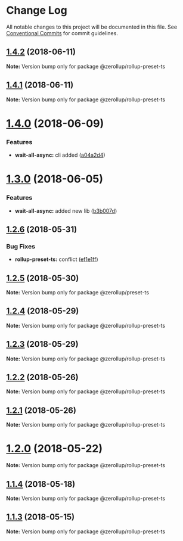 # Change Log

All notable changes to this project will be documented in this file.
See [Conventional Commits](https://conventionalcommits.org) for commit guidelines.

<a name="1.4.2"></a>
## [1.4.2](https://github.com/zerkalica/zerollup/compare/v1.4.1...v1.4.2) (2018-06-11)




**Note:** Version bump only for package @zerollup/rollup-preset-ts

<a name="1.4.1"></a>
## [1.4.1](https://github.com/zerkalica/zerollup/compare/v1.4.0...v1.4.1) (2018-06-11)




**Note:** Version bump only for package @zerollup/rollup-preset-ts

<a name="1.4.0"></a>
# [1.4.0](https://github.com/zerkalica/zerollup/compare/v1.3.7...v1.4.0) (2018-06-09)


### Features

* **wait-all-async:** cli added ([a04a2d4](https://github.com/zerkalica/zerollup/commit/a04a2d4))




<a name="1.3.0"></a>
# [1.3.0](https://github.com/zerkalica/zerollup/compare/v1.2.6...v1.3.0) (2018-06-05)


### Features

* **wait-all-async:** added new lib ([b3b007d](https://github.com/zerkalica/zerollup/commit/b3b007d))




<a name="1.2.6"></a>
## [1.2.6](https://github.com/zerkalica/zerollup/compare/v1.2.5...v1.2.6) (2018-05-31)


### Bug Fixes

* **rollup-preset-ts:** conflict ([ef1e1ff](https://github.com/zerkalica/zerollup/commit/ef1e1ff))




<a name="1.2.5"></a>
## [1.2.5](https://github.com/zerkalica/zerollup/compare/v1.2.4...v1.2.5) (2018-05-30)




**Note:** Version bump only for package @zerollup/preset-ts

<a name="1.2.4"></a>
## [1.2.4](https://github.com/zerkalica/zerollup/compare/v1.2.3...v1.2.4) (2018-05-29)




**Note:** Version bump only for package @zerollup/rollup-preset-ts

<a name="1.2.3"></a>
## [1.2.3](https://github.com/zerkalica/zerollup/compare/v1.2.2...v1.2.3) (2018-05-29)




**Note:** Version bump only for package @zerollup/rollup-preset-ts

<a name="1.2.2"></a>
## [1.2.2](https://github.com/zerkalica/zerollup/compare/v1.2.1...v1.2.2) (2018-05-26)




**Note:** Version bump only for package @zerollup/rollup-preset-ts

<a name="1.2.1"></a>
## [1.2.1](https://github.com/zerkalica/zerollup/compare/v1.2.0...v1.2.1) (2018-05-26)




**Note:** Version bump only for package @zerollup/rollup-preset-ts

<a name="1.2.0"></a>
# [1.2.0](https://github.com/zerkalica/zerollup/compare/v1.1.4...v1.2.0) (2018-05-22)




**Note:** Version bump only for package @zerollup/rollup-preset-ts

<a name="1.1.4"></a>
## [1.1.4](https://github.com/zerkalica/zerollup/compare/v1.1.3...v1.1.4) (2018-05-18)




**Note:** Version bump only for package @zerollup/rollup-preset-ts

<a name="1.1.3"></a>
## [1.1.3](https://github.com/zerkalica/zerollup/compare/v1.1.2...v1.1.3) (2018-05-15)




**Note:** Version bump only for package @zerollup/rollup-preset-ts

